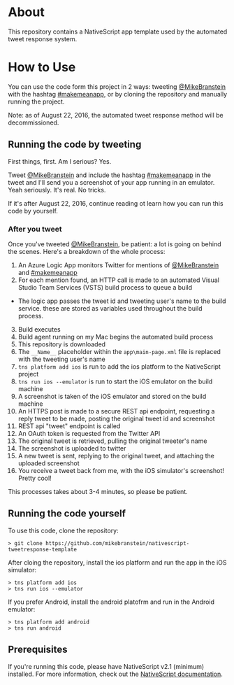 # About

This repository contains a NativeScript app template used by the automated tweet response system. 

# How to Use

You can use the code form this project in 2 ways: tweeting [@MikeBranstein](https://twitter.com/mikebranstein) with the hashtag [#makemeanapp](https://twitter.com/search?q=%23makemeanapp), or by cloning the repository and manually running the project.

Note: as of August 22, 2016, the automated tweet response method will be decommissioned. 

## Running the code by tweeting

First things, first. Am I serious? Yes. 

Tweet [@MikeBranstein](https://twitter.com/mikebranstein) and include the hashtag [#makemeanapp](https://twitter.com/search?q=%23makemeanapp) in the tweet and I'll send you a screenshot of your app running in an emulator. Yeah seriously. It's real. No tricks. 

If it's after August 22, 2016, continue reading ot learn how you can run this code by yourself.

### After you tweet

Once you've tweeted [@MikeBranstein](https://twitter.com/mikebranstein), be patient: a lot is going on behind the scenes. Here's a breakdown of the whole process:
1. An Azure Logic App monitors Twitter for mentions of [@MikeBranstein](https://twitter.com/mikebranstein) and [#makemeanapp](https://twitter.com/search?q=%23makemeanapp) 
2. For each mention found, an HTTP call is made to an automated Visual Studio Team Services (VSTS) build process to queue a build
  * The logic app passes the tweet id and tweeting user's name to the build service. these are stored as variables used throughout the build process.
3. Build executes
  1. Build agent running on my Mac begins the automated build process
  2. This repository is downloaded
  3. The `__Name__` placeholder within the `app\main-page.xml` file is replaced with the tweeting user's name
  4. `tns platform add ios` is run to add the ios platform to the NativeScript project
  5. `tns run ios --emulator` is run to start the iOS emulator on the build machine
  6. A screenshot is taken of the iOS emulator and stored on the build machine
  7. An HTTPS post is made to a secure REST api endpoint, requesting a reply tweet to be made, posting the original tweet id and screenshot 
4. REST api "tweet" endpoint is called
  1. An OAuth token is requested from the Twitter API
  2. The original tweet is retrieved, pulling the original tweeter's name
  3. The screenshot is uploaded to twitter
  4. A new tweet is sent, replying to the original tweet, and attaching the uploaded screenshot
5. You receive a tweet back from me, with the iOS simulator's screenshot! Pretty cool!

This processes takes about 3-4 minutes, so please be patient. 

## Running the code yourself

To use this code, clone the repository:

```
> git clone https://github.com/mikebranstein/nativescript-tweetresponse-template
```

After cloing the repository, install the ios platform and run the app in the iOS simulator:

```
> tns platform add ios
> tns run ios --emulator
```

If you prefer Android, install the android platofrm and run in the Android emulator:

```
> tns platform add android
> tns run android
```

## Prerequisites

If you're running this code, please have NativeScript v2.1 (minimum) installed. For more information, check out the [NativeScript documentation](https://docs.nativescript.org).

